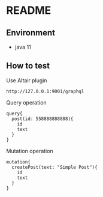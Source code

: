 # README


## Environment

* java 11



## How to test 

Use Altair plugin

    http://127.0.0.1:9001/graphql
    
    
Query operation

    query{
      post(id: 558888888888){
        id
        text
      }
    }
    
        
Mutation operation 


    mutation{
      createPost(text: "Simple Post"){
        id
        text
      }
    }


